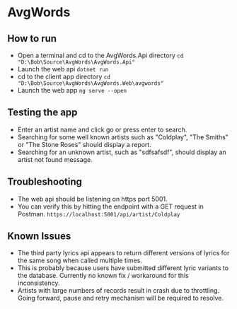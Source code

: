 # AvgWords

## How to run

* Open a terminal and cd to the AvgWords.Api directory `cd "D:\Bob\Source\AvgWords\AvgWords.Api"`
* Launch the web api `dotnet run`
* cd to the client app directory `cd "D:\Bob\Source\AvgWords\AvgWords.Web\avgwords"`
* Launch the web app `ng serve --open`

## Testing the app

* Enter an artist name and click go or press enter to search.
* Searching for some well known artists such as "Coldplay", "The Smiths" or "The Stone Roses" should display a report.
* Searching for an unknown artist, such as "sdfsafsdf", should display an artist not found message.

## Troubleshooting

* The web api should be listening on https port 5001.
* You can verify this by hitting the endpoint with a GET request in Postman. `https://localhost:5001/api/artist/Coldplay`

## Known Issues

* The third party lyrics api appears to return different versions of lyrics for the same song when called multiple times.
* This is probably because users have submitted different lyric variants to the database. Currently no known fix / workaround for this inconsistency.
* Artists with large numbers of records result in crash due to throttling. Going forward, pause and retry mechanism will be required to resolve.

